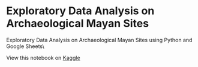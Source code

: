 # Exploratory Data Analysis on Archaeological Mayan Sites

Exploratory Data Analysis on Archaeological Mayan Sites using Python and Google Sheets\

View this notebook on [Kaggle](https://www.kaggle.com/code/dmquindoza/exploratory-data-analysis-on-mayan-sites)
